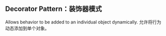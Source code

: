 ## Decorator Pattern：装饰器模式 ##

Allows behavior to be added to an individual object dynamically.
允许将行为动态添加到单个对象。
